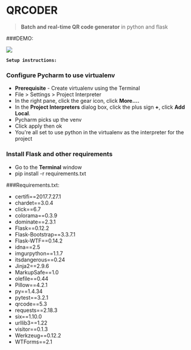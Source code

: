 # QRCODER 

>**Batch and real-time QR code generator** in python and flask


###DEMO:

![](https://raw.githubusercontent.com/mohapsat/qrcoder/master/qrcoder_demo.gif)


**`Setup instructions:`**

### Configure Pycharm to use virtualenv

- **Prerequisite** - Create virtualenv using the Terminal
- File > Settings > Project Interpreter
- In the right pane, click the gear icon, click **More….**
- In the **Project Interpreters** dialog box, click the plus sign **+**, click **Add Local**.
- Pycharm picks up the venv
- Click apply then ok
- You're all set to use python in the virtualenv as the interpreter for the project

### Install Flask and other requirements
- Go to the **Terminal** window
- pip install -r requirements.txt

###Requirements.txt:

- certifi==2017.7.27.1
- chardet==3.0.4
- click==6.7
- colorama==0.3.9
- dominate==2.3.1
- Flask==0.12.2
- Flask-Bootstrap==3.3.7.1
- Flask-WTF==0.14.2
- idna==2.5
- imgurpython==1.1.7
- itsdangerous==0.24
- Jinja2==2.9.6
- MarkupSafe==1.0
- olefile==0.44
- Pillow==4.2.1
- py==1.4.34
- pytest==3.2.1
- qrcode==5.3
- requests==2.18.3
- six==1.10.0
- urllib3==1.22
- visitor==0.1.3
- Werkzeug==0.12.2
- WTForms==2.1

